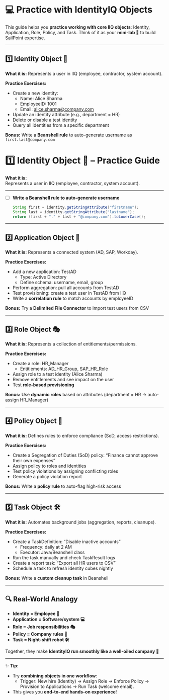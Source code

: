 # 💻 Practice with IdentityIQ Objects  

This guide helps you **practice working with core IIQ objects**: Identity, Application, Role, Policy, and Task. Think of it as your **mini-lab 🧪** to build SailPoint expertise.  

---

## 1️⃣ Identity Object 👤  

**What it is:** Represents a user in IIQ (employee, contractor, system account).  

**Practice Exercises:**  
- Create a new identity:  
  - Name: Alice Sharma  
  - EmployeeID: 1001  
  - Email: alice.sharma@company.com  
- Update an identity attribute (e.g., department = HR)  
- Delete or disable a test identity  
- Query all identities from a specific department  

**Bonus:** Write a **Beanshell rule** to auto-generate username as `first.last@company.com`  

# 1️⃣ Identity Object 👤 – Practice Guide

**What it is:**  
Represents a user in IIQ (employee, contractor, system account).

---

- [ ] **Write a Beanshell rule to auto-generate username**  
  ```java
  String first = identity.getStringAttribute("firstname");
  String last = identity.getStringAttribute("lastname");
  return (first + "." + last + "@company.com").toLowerCase();


---

## 2️⃣ Application Object 💼  

**What it is:** Represents a connected system (AD, SAP, Workday).  

**Practice Exercises:**  
- Add a new application: TestAD  
  - Type: Active Directory  
  - Define schema: username, email, group  
- Perform aggregation: pull all accounts from TestAD  
- Test provisioning: create a test user in TestAD from IIQ  
- Write a **correlation rule** to match accounts by employeeID  

**Bonus:** Try a **Delimited File Connector** to import test users from CSV  

---

## 3️⃣ Role Object 🎭  

**What it is:** Represents a collection of entitlements/permissions.  

**Practice Exercises:**  
- Create a role: HR_Manager  
  - Entitlements: AD_HR_Group, SAP_HR_Role  
- Assign role to a test identity (Alice Sharma)  
- Remove entitlements and see impact on the user  
- Test **role-based provisioning**  

**Bonus:** Use **dynamic roles** based on attributes (department = HR → auto-assign HR_Manager)  

---

## 4️⃣ Policy Object 📜  

**What it is:** Defines rules to enforce compliance (SoD, access restrictions).  

**Practice Exercises:**  
- Create a Segregation of Duties (SoD) policy: “Finance cannot approve their own expenses”  
- Assign policy to roles and identities  
- Test policy violations by assigning conflicting roles  
- Generate a policy violation report  

**Bonus:** Write a **policy rule** to auto-flag high-risk access  

---

## 5️⃣ Task Object 🛠️  

**What it is:** Automates background jobs (aggregation, reports, cleanups).  

**Practice Exercises:**  
- Create a TaskDefinition: “Disable inactive accounts”  
  - Frequency: daily at 2 AM  
  - Executor: Java/Beanshell class  
- Run the task manually and check TaskResult logs  
- Create a report task: “Export all HR users to CSV”  
- Schedule a task to refresh identity cubes nightly  

**Bonus:** Write a **custom cleanup task** in Beanshell  

---

## 🔍 Real-World Analogy  

- **Identity = Employee 👤**  
- **Application = Software/system 💻**  
- **Role = Job responsibilities 🎭**  
- **Policy = Company rules 📜**  
- **Task = Night-shift robot 🛠️**  

Together, they make **IdentityIQ run smoothly like a well-oiled company 🚀**  

---

✨ **Tip:**  
- Try **combining objects in one workflow**:  
  - Trigger: New hire (Identity) → Assign Role → Enforce Policy → Provision to Applications → Run Task (welcome email).  
- This gives you **end-to-end hands-on experience**!  
